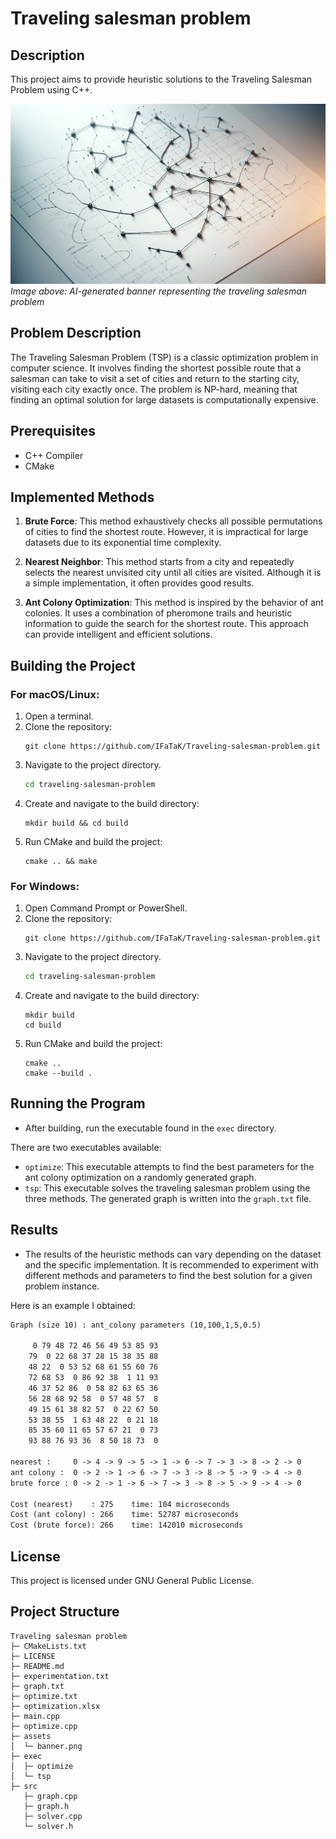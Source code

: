 # Traveling salesman problem

## Description
This project aims to provide heuristic solutions to the Traveling Salesman Problem using C++.

![Banner](assets/banner.png)
*Image above: AI-generated banner representing the traveling salesman problem*

## Problem Description

The Traveling Salesman Problem (TSP) is a classic optimization problem in computer science. It involves finding the shortest possible route that a salesman can take to visit a set of cities and return to the starting city, visiting each city exactly once. The problem is NP-hard, meaning that finding an optimal solution for large datasets is computationally expensive.

## Prerequisites
- C++ Compiler
- CMake

## Implemented Methods

1. **Brute Force**: This method exhaustively checks all possible permutations of cities to find the shortest route. However, it is impractical for large datasets due to its exponential time complexity.

2. **Nearest Neighbor**: This method starts from a city and repeatedly selects the nearest unvisited city until all cities are visited. Although it is a simple implementation, it often provides good results.

3. **Ant Colony Optimization**: This method is inspired by the behavior of ant colonies. It uses a combination of pheromone trails and heuristic information to guide the search for the shortest route. This approach can provide intelligent and efficient solutions.

## Building the Project

### For macOS/Linux:
1. Open a terminal.
2. Clone the repository: 
   ```
   git clone https://github.com/IFaTaK/Traveling-salesman-problem.git
   ```
3. Navigate to the project directory.
   ```bash
   cd traveling-salesman-problem
   ```
4. Create and navigate to the build directory:
   ```
   mkdir build && cd build
   ```
5. Run CMake and build the project:
   ```
   cmake .. && make
   ```

### For Windows:
1. Open Command Prompt or PowerShell.
2. Clone the repository: 
   ```
   git clone https://github.com/IFaTaK/Traveling-salesman-problem.git
   ```
3. Navigate to the project directory.
   ```bash
   cd traveling-salesman-problem
   ```
4. Create and navigate to the build directory:
   ```
   mkdir build
   cd build
   ```
5. Run CMake and build the project:
   ```
   cmake ..
   cmake --build .
   ```

## Running the Program
- After building, run the executable found in the `exec` directory.

There are two executables available:

- `optimize`: This executable attempts to find the best parameters for the ant colony optimization on a randomly generated graph.
- `tsp`: This executable solves the traveling salesman problem using the three methods. The generated graph is written into the `graph.txt` file.

## Results
- The results of the heuristic methods can vary depending on the dataset and the specific implementation. It is recommended to experiment with different methods and parameters to find the best solution for a given problem instance.

Here is an example I obtained:
```txt
Graph (size 10) : ant_colony parameters (10,100,1,5,0.5)

     0 79 48 72 46 56 49 53 85 93 
    79  0 22 68 37 28 15 38 35 88 
    48 22  0 53 52 68 61 55 60 76 
    72 68 53  0 86 92 38  1 11 93 
    46 37 52 86  0 58 82 63 65 36 
    56 28 68 92 58  0 57 48 57  8 
    49 15 61 38 82 57  0 22 67 50 
    53 38 55  1 63 48 22  0 21 18 
    85 35 60 11 65 57 67 21  0 73 
    93 88 76 93 36  8 50 18 73  0 

nearest :     0 -> 4 -> 9 -> 5 -> 1 -> 6 -> 7 -> 3 -> 8 -> 2 -> 0
ant colony :  0 -> 2 -> 1 -> 6 -> 7 -> 3 -> 8 -> 5 -> 9 -> 4 -> 0
brute force : 0 -> 2 -> 1 -> 6 -> 7 -> 3 -> 8 -> 5 -> 9 -> 4 -> 0

Cost (nearest)    : 275    time: 104 microseconds
Cost (ant colony) : 266    time: 52787 microseconds
Cost (brute force): 266    time: 142010 microseconds
```

## License
This project is licensed under GNU General Public License.


## Project Structure

```
Traveling salesman problem
├─ CMakeLists.txt
├─ LICENSE
├─ README.md
├─ experimentation.txt
├─ graph.txt
├─ optimize.txt
├─ optimization.xlsx
├─ main.cpp
├─ optimize.cpp
├─ assets
│  └─ banner.png
├─ exec
│  ├─ optimize
│  └─ tsp
├─ src
   ├─ graph.cpp
   ├─ graph.h
   ├─ solver.cpp
   └─ solver.h
```